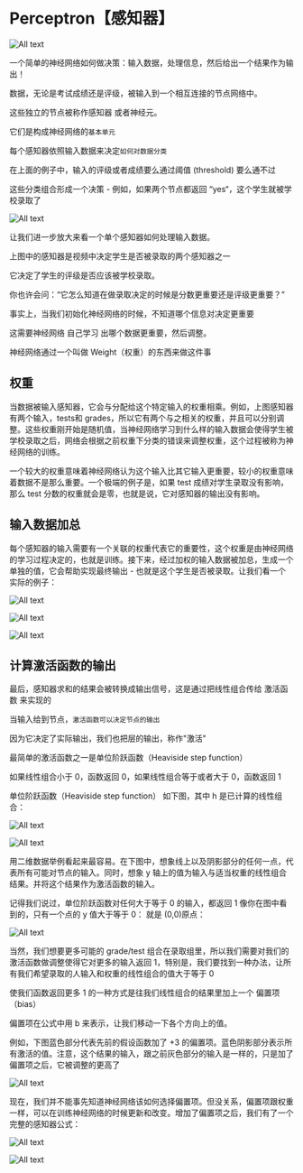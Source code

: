 # Perceptron【感知器】

![All text](http://ww1.sinaimg.cn/large/dc05ba18gy1fn4eqx3xgpj20nd0ah0tv.jpg)

一个简单的神经网络如何做决策：输入数据，处理信息，然后给出一个结果作为输出！

数据，无论是考试成绩还是评级，被输入到一个相互连接的节点网络中。

这些独立的节点被称作感知器 或者神经元。

它们是构成神经网络的`基本单元`

每个感知器依照输入数据来决定`如何对数据分类`

在上面的例子中，输入的评级或者成绩要么通过阈值 (threshold) 要么通不过

这些分类组合形成一个决策 - 例如，如果两个节点都返回 “yes“，这个学生就被学校录取了

![All text](http://ww1.sinaimg.cn/large/dc05ba18gy1fn4es7olxej20mb09ymyy.jpg)

让我们进一步放大来看一个单个感知器如何处理输入数据。

上图中的感知器是视频中决定学生是否被录取的两个感知器之一

它决定了学生的评级是否应该被学校录取。

你也许会问：“它怎么知道在做录取决定的时候是分数更重要还是评级更重要？”

事实上，当我们初始化神经网络的时候，不知道哪个信息对决定更重要

这需要神经网络 自己学习 出哪个数据更重要，然后调整。

神经网络通过一个叫做 Weight（权重）的东西来做这件事

## 权重

当数据被输入感知器，它会与分配给这个特定输入的权重相乘。例如，上图感知器有两个输入，tests和 grades，所以它有两个与之相关的权重，并且可以分别调整。这些权重刚开始是随机值，当神经网络学习到什么样的输入数据会使得学生被学校录取之后，网络会根据之前权重下分类的错误来调整权重，这个过程被称为神经网络的训练。

一个较大的权重意味着神经网络认为这个输入比其它输入更重要，较小的权重意味着数据不是那么重要。一个极端的例子是，如果 test 成绩对学生录取没有影响，那么 test 分数的权重就会是零，也就是说，它对感知器的输出没有影响。

## 输入数据加总

每个感知器的输入需要有一个关联的权重代表它的重要性，这个权重是由神经网络的学习过程决定的，也就是训练。接下来，经过加权的输入数据被加总，生成一个单独的值，它会帮助实现最终输出 - 也就是这个学生是否被录取。让我们看一个实际的例子：

![All text](http://ww1.sinaimg.cn/large/dc05ba18gy1fn4et7dcbkj20l80c30u0.jpg)

![All text](http://ww1.sinaimg.cn/large/dc05ba18gy1fn4etvwpb7j20p30f1dht.jpg)

![All text](http://ww1.sinaimg.cn/large/dc05ba18gy1fn4eviof66j20oi0723z6.jpg)

## 计算激活函数的输出

最后，感知器求和的结果会被转换成输出信号，这是通过把线性组合传给 激活函数 来实现的

当输入给到节点，`激活函数可以决定节点的输出`

因为它决定了实际输出，我们也把层的输出，称作"激活"

最简单的激活函数之一是单位阶跃函数（Heaviside step function）

如果线性组合小于 0，函数返回 0，如果线性组合等于或者大于 0，函数返回 1

单位阶跃函数（Heaviside step function） 如下图，其中 h 是已计算的线性组合：

![All text](http://ww1.sinaimg.cn/large/dc05ba18gy1fn4euflkafj20m70kygm0.jpg)

![All text](http://ww1.sinaimg.cn/large/dc05ba18gy1fn4euuizadj20nc02974h.jpg)

用二维数据举例看起来最容易。在下图中，想象线上以及阴影部分的任何一点，代表所有可能对节点的输入。同时，想象 y 轴上的值为输入与适当权重的线性组合结果。并将这个结果作为激活函数的输入。

记得我们说过，单位阶跃函数对任何大于等于 0 的输入，都返回 1 像你在图中看到的，只有一个点的 y 值大于等于 0： 就是 (0,0)原点：

![All text](http://ww1.sinaimg.cn/large/dc05ba18gy1fn4ewdhiotj20kh0gpdg7.jpg)

当然，我们想要更多可能的 grade/test 组合在录取组里，所以我们需要对我们的激活函数做调整使得它对更多的输入返回 1，特别是，我们要找到一种办法，让所有我们希望录取的人输入和权重的线性组合的值大于等于 0

使我们函数返回更多 1 的一种方式是往我们线性组合的结果里加上一个 偏置项（bias）

偏置项在公式中用 b 来表示，让我们移动一下各个方向上的值。

例如，下图蓝色部分代表先前的假设函数加了 +3 的偏置项。蓝色阴影部分表示所有激活的值。注意，这个结果的输入，跟之前灰色部分的输入是一样的，只是加了偏置项之后，它被调整的更高了

![All text](http://ww1.sinaimg.cn/large/dc05ba18gy1fn4ewrb0rej20k00gkq3s.jpg)

现在，我们并不能事先知道神经网络该如何选择偏置项。但没关系，偏置项跟权重一样，可以在训练神经网络的时候更新和改变。增加了偏置项之后，我们有了一个完整的感知器公式：

![All text](http://ww1.sinaimg.cn/large/dc05ba18gy1fn4ex4pzrvj20ns04ddgb.jpg)

![All text](http://ww1.sinaimg.cn/large/dc05ba18gy1fn4exb8gskj20nu05djs5.jpg)

